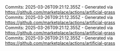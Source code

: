 Commits: 2025-03-26T09:21:12.355Z - Generated via https://github.com/marketplace/actions/artificial-grass
<br>
Commits: 2025-03-26T09:21:12.355Z - Generated via https://github.com/marketplace/actions/artificial-grass
<br>
Commits: 2025-03-26T09:21:12.355Z - Generated via https://github.com/marketplace/actions/artificial-grass
<br>
Commits: 2025-03-26T09:21:12.355Z - Generated via https://github.com/marketplace/actions/artificial-grass
<br>
